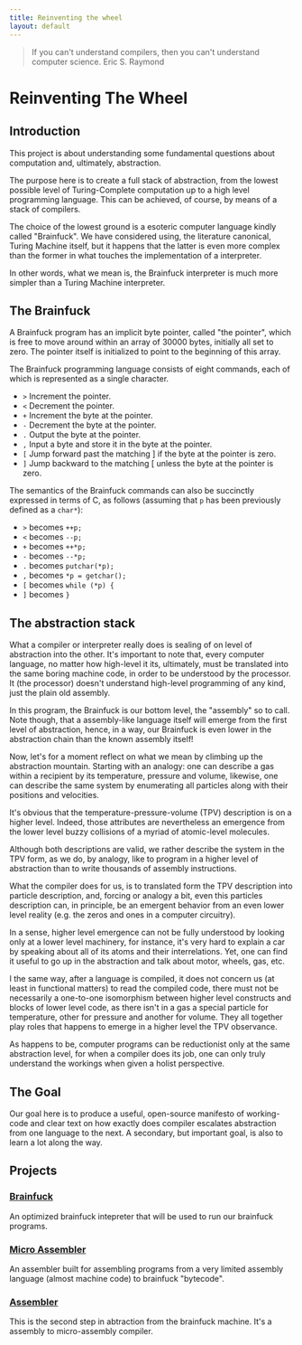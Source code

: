 ```yaml
---
title: Reinventing the wheel
layout: default
---
```


> If you can't understand compilers, then you can't understand computer science.
Eric S. Raymond

# Reinventing The Wheel

## Introduction

This project is about understanding some fundamental questions about
computation and, ultimately, abstraction.

The purpose here is to create a full stack of abstraction, from the lowest
possible level of Turing-Complete computation up to a high level programming
language.  This can be achieved, of course, by means of a stack of compilers.

The choice of the lowest ground is a esoteric computer language kindly called
"Brainfuck". We have considered using, the literature canonical, Turing Machine
itself, but it happens that the latter is even more complex than the former in
what touches the implementation of a interpreter.

In other words, what we mean is, the Brainfuck interpreter is much more simpler
than a Turing Machine interpreter.

## The Brainfuck

A Brainfuck program has an implicit byte pointer, called "the pointer", which
is free to move around within an array of 30000 bytes, initially all set to
zero. The pointer itself is initialized to point to the beginning of this
array.

The Brainfuck programming language consists of eight commands, each of which is
represented as a single character.

* `>`   Increment the pointer.
* `<`   Decrement the pointer.
* `+`   Increment the byte at the pointer.
* `-`   Decrement the byte at the pointer.
* `.`   Output the byte at the pointer.
* `,`   Input a byte and store it in the byte at the pointer.
* `[`   Jump forward past the matching ] if the byte at the pointer is zero.
* `]`   Jump backward to the matching [ unless the byte at the pointer is zero.

The semantics of the Brainfuck commands can also be succinctly expressed in
terms of C, as follows (assuming that `p` has been previously defined as a
`char*`):

* `>`   becomes     `++p;`
* `<`   becomes     `--p;`
* `+`   becomes     `++*p;`
* `-`   becomes     `--*p;`
* `.`   becomes     `putchar(*p);`
* `,`   becomes     `*p = getchar();`
* `[`   becomes     `while (*p) {`
* `]`   becomes     `}`

## The abstraction stack

What a compiler or interpreter really does is sealing of on level of
abstraction into the other. It's important to note that, every computer
language, no matter how high-level it its, ultimately, must be translated into
the same boring machine code, in order to be understood by the processor. It
(the processor) doesn't understand high-level programming of any kind, just the
plain old assembly.

In this program, the Brainfuck is our bottom level, the "assembly" so to call.
Note though, that a assembly-like language itself will emerge from the first
level of abstraction, hence, in a way, our Brainfuck is even lower in the
abstraction chain than the known assembly itself!

Now, let's for a moment reflect on what we mean by climbing up the abstraction
mountain. Starting with an analogy: one can describe a gas within a recipient
by its temperature, pressure and volume, likewise, one can describe the same
system by enumerating all particles along with their positions and velocities.

It's obvious that the temperature-pressure-volume (TPV) description is on a
higher level. Indeed, those attributes are nevertheless an emergence from the
lower level buzzy collisions of a myriad of atomic-level molecules.

Although both descriptions are valid, we rather describe the system in the TPV
form, as we do, by analogy, like to program in a higher level of abstraction
than to write thousands of assembly instructions.

What the compiler does for us, is to translated form the TPV description into
particle description, and, forcing or analogy a bit, even this particles
description can, in principle, be an emergent behavior from an even lower level
reality (e.g. the zeros and ones in a computer circuitry).

In a sense, higher level emergence can not be fully understood by looking only
at a lower level machinery, for instance, it's very hard to explain a car by
speaking about all of its atoms and their interrelations. Yet, one can find it
useful to go up in the abstraction and talk about motor, wheels, gas, etc.

I the same way, after a language is compiled, it does not concern us (at least
in functional matters) to read the compiled code, there must not be necessarily
a one-to-one isomorphism between higher level constructs and blocks of lower
level code, as there isn't in a gas a special particle for temperature, other
for pressure and another for volume. They all together play roles that happens
to emerge in a higher level the TPV observance.

As happens to be, computer programs can be reductionist only at the same
abstraction level, for when a compiler does its job, one can only truly
understand the workings when given a holist perspective.

## The Goal

Our goal here is to produce a useful, open-source manifesto of working-code and
clear text on how exactly does compiler escalates abstraction from one language
to the next. A secondary, but important goal, is also to learn a lot along the
way.


## Projects

### [Brainfuck](http://github.com/reinventingthewheel/brainfuck)

An optimized brainfuck intepreter that will be used to run our brainfuck
programs.


### [Micro Assembler](http://github.com/reinventingthewheel/micro-assembler)

An assembler built for assembling programs from a very limited assembly language
(almost machine code) to brainfuck "bytecode".


### [Assembler](http://github.com/reinventingthewheel/assembler)

This is the second step in abtraction from the brainfuck machine.
It's a assembly to micro-assembly compiler.

